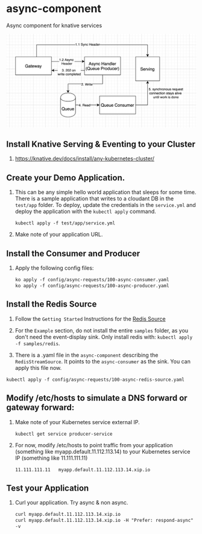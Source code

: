 # async-component
Async component for knative services

![diagram](./README-images/diagram.png)

## Install Knative Serving & Eventing to your Cluster
1. https://knative.dev/docs/install/any-kubernetes-cluster/


## Create your Demo Application. 

1. This can be any simple hello world application that sleeps for some time. There is a sample application that writes to a cloudant DB in the `test/app` folder. To deploy, update the credentials in the `service.yml` and deploy the application with the `kubectl apply` command.
    
    ```
    kubectl apply -f test/app/service.yml
    ```

1. Make note of your application URL.

## Install the Consumer and Producer
1. Apply the following config files:

    ```
    ko apply -f config/async-requests/100-async-consumer.yaml
    ko apply -f config/async-requests/100-async-producer.yaml
    ```

## Install the Redis Source

1. Follow the `Getting Started` Instructions for the [Redis Source](https://github.com/lionelvillard/eventing-redis/tree/master/source)

1. For the `Example` section, do not install the entire `samples` folder, as you don't need the event-display sink. Only install redis with: `kubectl apply -f samples/redis`.

2. There is a .yaml file in the `async-component` describing the `RedisStreamSource`. It points to the `async-consumer` as the sink. You can apply this file now.
  ```
  kubectl apply -f config/async-requests/100-async-redis-source.yaml
  ```
  
<!--## Update your vs in Istio
1. Update your `config/async-requests/vs.yaml` file with the URL to your simple application that you deployed earlier. The update will be under `spec: hosts:`.

1. Apply the `vs.yaml` file:
    ```
    kubectl apply -f config/async-requests/vs.yaml
    ``` 
  This virtual service will route any requests to your application instead to the producer deployment. Please note that you may have to delete and redeploy the application so that the virtual service rules take precedence. This is for now. -->


## Modify /etc/hosts to simulate a DNS forward or gateway forward:
1. Make note of your Kubernetes service external IP.
    ```
    kubectl get service producer-service
    ```

1. For now, modify /etc/hosts to point traffic from your application (something like myapp.default.11.112.113.14) to your Kubernetes service IP (something like 11.111.111.11)
    ```
    11.111.111.11   myapp.default.11.112.113.14.xip.io
    ```

## Test your Application
1. Curl your application. Try async & non async.

    ```
    curl myapp.default.11.112.113.14.xip.io
    curl myapp.default.11.112.113.14.xip.io -H "Prefer: respond-async" -v
    ```